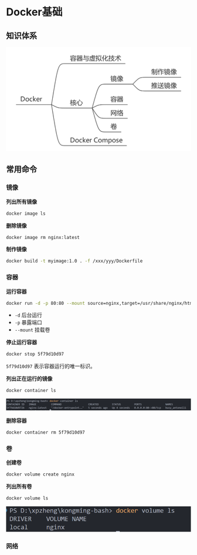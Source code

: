 # Docker基础

## 知识体系

![](./images/docker-mind.png)

## 常用命令

### 镜像

**列出所有镜像**

```bash
docker image ls
```

**删除镜像**

```bash
docker image rm nginx:latest
```

**制作镜像**

```bash
docker build -t myimage:1.0 . -f /xxx/yyy/Dockerfile
```

### 容器

**运行容器**


```bash
docker run -d -p 80:80 --mount source=nginx,target=/usr/share/nginx/html nginx:latest
```

- `-d` 后台运行
- `-p` 暴露端口
- `--mount` 挂载卷

**停止运行容器**

```bash
docker stop 5f79d10d97
```

`5f79d10d97` 表示容器运行的唯一标识。


**列出正在运行的镜像**

```bash
docker container ls
```

![](./images/docker-container-ls.png)

**删除容器**

```bash
docker container rm 5f79d10d97
```

### 卷

**创建卷**

```bash
docker volume create nginx
```

**列出所有卷**

```bash
docker volume ls
```

![](./images/docker-volume-ls.png)



### 网络

<Todo />
